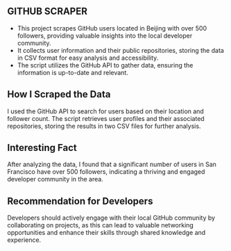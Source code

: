 ## GITHUB SCRAPER
- This project scrapes GitHub users located in Beijing with over 500 followers, providing valuable insights into the local developer community.
- It collects user information and their public repositories, storing the data in CSV format for easy analysis and accessibility.
- The script utilizes the GitHub API to gather data, ensuring the information is up-to-date and relevant.

## How I Scraped the Data
I used the GitHub API to search for users based on their location and follower count. The script retrieves user profiles and their associated repositories, storing the results in two CSV files for further analysis.

## Interesting Fact
After analyzing the data, I found that a significant number of users in San Francisco have over 500 followers, indicating a thriving and engaged developer community in the area.

## Recommendation for Developers
Developers should actively engage with their local GitHub community by collaborating on projects, as this can lead to valuable networking opportunities and enhance their skills through shared knowledge and experience.
